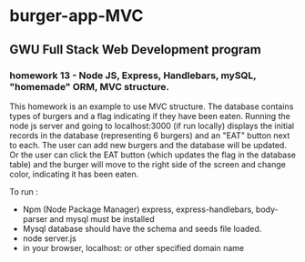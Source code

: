 # burger-app-MVC

## GWU Full Stack Web Development program 

### homework 13 - Node JS, Express, Handlebars,  mySQL, "homemade" ORM, MVC structure.

  This homework is an example to use MVC structure.  The database contains types of burgers and a flag indicating if 
  they have been eaten.   Running the node js server and going to localhost:3000 (if run locally) displays the initial 
  records in the database (representing 6 burgers) and an "EAT" button next to each.  The user can add new burgers and
  the database will be updated.  Or the user can click the EAT button (which updates the flag in the database table)
  and the burger will move to the right side of the screen and change color, indicating it has been eaten.

  To run :
  * Npm (Node Package Manager) express, express-handlebars, body-parser and mysql must be installed
  * Mysql database should have the schema and seeds file loaded.
  * node server.js
  * in your browser, localhost:<portid> or other specified domain name

